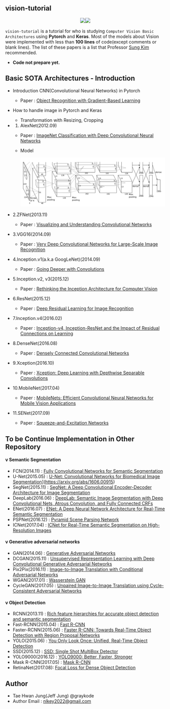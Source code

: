## vision-tutorial

<p align="center"><img width="100" src="https://media-thumbs.golden.com/OLqzmrmwAzY1P7Sl29k2T9WjJdM=/200x200/smart/golden-storage-production.s3.amazonaws.com/topic_images/e08914afa10a4179893eeb07cb5e4713.png" /><img width="100" src="https://keras.io/img/keras-logo-small-wb.png" /></p>

`vision-tutorial` is a tutorial for who is studying `Computer Vision Basic Architectures` using **Pytorch** and **Keras**. Most of the models about Vision were implemented with less than **100 lines** of code(except comments or blank lines). The list of these papers is a list that Professor [Sung Kim](https://github.com/hunkim) recommended.

- **Code not prepare yet.**

  

## Basic SOTA Architectures - Introduction

- Introduction CNN(Convolutional Neural Networks) in Pytorch

  - Paper : [Object Recognition with Gradient-Based Learning](http://yann.lecun.com/exdb/publis/pdf/lecun-99.pdf)

- How to handle image in Pytorch and Keras

  - Transformation with Resizing, Cropping

- 1. AlexNet(2012.09)

  - Paper : [ImageNet Classification with Deep Convolutional Neural Networks](https://papers.nips.cc/paper/4824-imagenet-classification-with-deep-convolutional-neural-networks.pdf)

  - Model

    ![](2.AlexNet/model.jpg)

- 2.ZFNet(2013.11)

  - Paper : [Visualizing and Understanding Convolutional Networks](https://arxiv.org/abs/1311.2901)

- 3.VGG16(2014.09)

  - Paper : [Very Deep Convolutional Networks for Large-Scale Image Recognition](https://arxiv.org/abs/1409.1556)

- 4.Inception.v1(a.k.a GoogLeNet)(2014.09)

  - Paper : [Going Deeper with Convolutions](https://arxiv.org/abs/1409.4842)

- 5.Inception.v2, v3(2015.12)

  - Paper : [Rethinking the Inception Architecture for Computer Vision](https://arxiv.org/abs/1512.00567)

- 6.ResNet(2015.12)

  - Paper : [Deep Residual Learning for Image Recognition](https://arxiv.org/abs/1512.03385)

- 7.Inception.v4(2016.02)

  - Paper : [Inception-v4, Inception-ResNet and the Impact of Residual Connections on Learning](https://arxiv.org/abs/1602.07261)

- 8.DenseNet(2016.08)

  - Paper : [Densely Connected Convolutional Networks](https://arxiv.org/abs/1608.06993)

- 9.Xception(2016.10)

  - Paper : [Xception: Deep Learning with Depthwise Separable Convolutions](https://arxiv.org/abs/1610.02357)

- 10.MobileNet(2017.04)

  - Paper : [MobileNets: Efficient Convolutional Neural Networks for Mobile Vision Applications](https://arxiv.org/abs/1704.04861)

- 11.SENet(2017.09)

  - Paper : [Squeeze-and-Excitation Networks](https://arxiv.org/abs/1709.01507)



## To be Continue Implementation in Other Repository

#### v Semantic Segmentation

- FCN(2014.11) : [Fully Convolutional Networks for Semantic Segmentation](https://arxiv.org/abs/1411.4038)
- U-Net(2015.05) : [U-Net: Convolutional Networks for Biomedical Image Segmentation](https://arxiv.org/abs/1505.04597)](https://arxiv.org/abs/1606.00915)
- SegNet(2015.11) : [SegNet: A Deep Convolutional Encoder-Decoder Architecture for Image Segmentation](https://arxiv.org/abs/1511.00561)
- DeepLab(2016.06) : [DeepLab: Semantic Image Segmentation with Deep Convolutional Nets, Atrous Convolution, and Fully Connected CRFs](https://arxiv.org/abs/1606.00915)
- ENet(2016.07) : [ENet: A Deep Neural Network Architecture for Real-Time Semantic Segmentation](https://arxiv.org/abs/1606.02147)
- PSPNet(2016.12) : [Pyramid Scene Parsing Network](https://arxiv.org/abs/1612.01105)
- ICNet(2017.04) : [ICNet for Real-Time Semantic Segmentation on High-Resolution Images](https://arxiv.org/abs/1704.08545)



#### v Generative adversarial networks

- GAN(2014.06) : [Generative Adversarial Networks](https://arxiv.org/abs/1406.2661)
- DCGAN(2015.11) : [Unsupervised Representation Learning with Deep Convolutional Generative Adversarial Networks](https://arxiv.org/abs/1511.06434)
- Pix2Pix(2016.11) : [Image-to-Image Translation with Conditional Adversarial Networks](https://arxiv.org/abs/1611.07004)
- WGAN(2017.01) : [Wasserstein GAN](https://arxiv.org/abs/1701.07875)
- CycleGAN(2017.05) : [Unpaired Image-to-Image Translation using Cycle-Consistent Adversarial Networks](https://arxiv.org/abs/1703.10593)



#### v Object Detection

- RCNN(2013.11) : [Rich feature hierarchies for accurate object detection and semantic segmentation](https://arxiv.org/abs/1311.2524)
- Fast-RCNN(2015.04) : [Fast R-CNN](https://arxiv.org/abs/1504.08083)
- Faster-RCNN(2015.06) : [Faster R-CNN: Towards Real-Time Object Detection with Region Proposal Networks](https://arxiv.org/abs/1506.01497)
- YOLO(2015.06) : [You Only Look Once: Unified, Real-Time Object Detection](https://arxiv.org/abs/1506.02640)
- SSD(2015.12) : [SSD: Single Shot MultiBox Detector](https://arxiv.org/abs/1512.02325)
- YOLO9000(2016.12) : [YOLO9000: Better, Faster, Stronger](https://arxiv.org/abs/1612.08242)
- Mask R-CNN(2017.05) : [Mask R-CNN](https://arxiv.org/abs/1703.06870)
- RetinaNet(2017.08):  [Focal Loss for Dense Object Detection](https://arxiv.org/abs/1708.02002)



## Author

- Tae Hwan Jung(Jeff Jung) @graykode
- Author Email : [nlkey2022@gmail.com](mailto:nlkey2022@gmail.com)